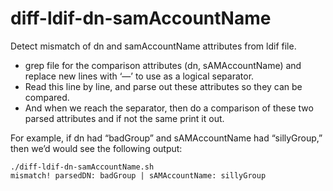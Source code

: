 # diff-ldif-dn-samAccountName
Detect mismatch of dn and samAccountName attributes from ldif file.

- grep file for the comparison attributes (dn, sAMAccountName) and replace new lines with ‘—’ to use as a logical separator.
- Read this line by line, and parse out these attributes so they can be compared.
- And when we reach the separator, then do a comparison of these two parsed attributes and if not the same print it out. 

For example, if dn had “badGroup” and sAMAccountName had “sillyGroup,” then we’d would see the following output:
```
./diff-ldif-dn-samAccountName.sh
mismatch! parsedDN: badGroup | sAMAccountName: sillyGroup
```
